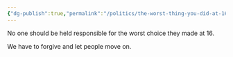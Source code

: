 ```yaml
---
{"dg-publish":true,"permalink":"/politics/the-worst-thing-you-did-at-16/","tags":["politics"],"noteIcon":1}
---
```



No one should be held responsible for the worst choice they made at 16. 

We have to forgive and let people move on. 